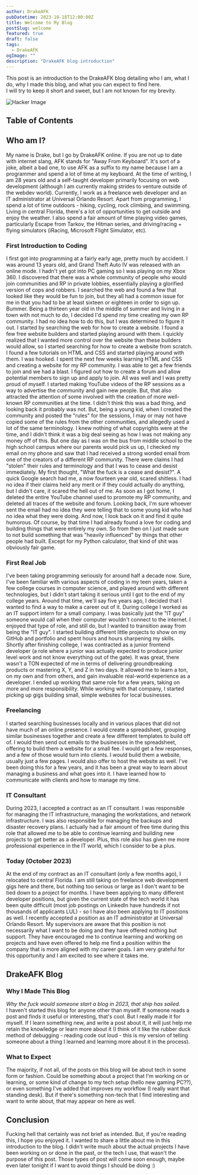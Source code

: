 ```yaml
---
author: DrakeAFK
pubDatetime: 2023-10-18T12:00:00Z
title: Welcome to My Blog
postSlug: welcome
featured: true
draft: false
tags:
  - DrakeAFK
ogImage: ""
description: "DrakeAFK blog introduction"
---
```


This post is an introduction to the DrakeAFK blog detailing who I am, what I do, why I made this blog, and what you can expect to find here.  
I will try to keep it short and sweet, but I am not known for my brevity.

![Hacker Image](@assets/images/hackerIMAGE.png)

## Table of Contents

## Who am I?

My name is Drake, but I go by DrakeAFK online. If you are not up to date with internet slang, AFK stands for "Away From Keyboard". It's sort of a joke, albeit a bad one, to use AFK as a suffix to my name because I am a programmer and spend a lot of time at my keyboard. At the time of writing, I am 28 years old and a self-taught developer primarily focusing on web development (although I am currently making strides to venture outside of the webdev world). Currently, I work as a freelance web developer and an IT administrator at Universal Orlando Resort. Apart from programming, I spend a lot of time outdoors - hiking, cycling, rock climbing, and swimming. Living in central Florida, there's a lot of opportunities to get outside and enjoy the weather. I also spend a fair amount of time playing video games, particularly Escape from Tarkov, the Hitman series, and driving/racing + flying simulators (iRacing, Microsoft Flight Simulator, etc).

### First Introduction to Coding

I first got into programming at a fairly early age, pretty much by accident. I was around 13 years old, and Grand Theft Auto IV was released with an online mode. I hadn't yet got into PC gaming so I was playing on my Xbox 360. I discovered that there was a whole community of people who would join communities and RP in private lobbies, essentially playing a glorified version of cops and robbers. I searched the web and found a few that looked like they would be fun to join, but they all had a common issue for me in that you had to be at least sixteen or eighteen in order to sign up. Bummer. Being a thirteen year old in the middle of summer and living in a town with not much to do, I decided I'd spend my time creating my own RP community. I had no idea how to do this, but I was determined to figure it out. I started by searching the web for how to create a website. I found a few free website builders and started playing around with them. I quickly realized that I wanted more control over the website than these builders would allow, so I started searching for how to create a website from scratch. I found a few tutorials on HTML and CSS and started playing around with them. I was hooked. I spent the next few weeks learning HTML and CSS and creating a website for my RP community. I was able to get a few friends to join and we had a blast. I figured out how to create a forum and allow potential members to sign up and apply to join. All was well and I was pretty proud of myself. I started making YouTube videos of the RP sessions as a way to advertise the community and gain new people. But, that also attracted the attention of some involved with the creation of more well-known RP communities at the time. I didn't think this was a bad thing, and looking back it probably was not. But, being a young kid, when I created the community and posted the "rules" for the sessions, I may or may not have copied some of the rules from the other communities, and allegedly used a lot of the same terminology. I knew nothing of what copyrights were at the time, and I didn't think it was a big deal seeing as how I was not making any money off of this. But one day as I was on the bus from middle school to the high school campus where our parents would pick us up, I checked my email on my phone and saw that I had received a strong worded email from one of the creators of a different RP community. There were claims I had "stolen" their rules and terminology and that I was to cease and desist immediately. My first thought, "What the fuck is a cease and desist?". A quick Google search had me, a now fourteen year old, scared shitless. I had no idea if their claims held any merit or if they could actually do anything, but I didn't care, it scared the hell out of me. As soon as I got home, I deleted the entire YouTube channel used to promote my RP community, and deleted all traces of the website and forum. Looking back, I'm sure whoever sent the email had no idea they were telling that to some young kid who had no idea what they were doing. And now, I look back on it and find it quite humorous. Of course, by that time I had already found a love for coding and building things that were entirely my own. So from then on I just made sure to not build something that was "heavily influenced" by things that other people had built. Except for my Python calculator, that kind of shit was obviously fair game.

### First Real Job

I've been taking programming seriously for around half a decade now. Sure, I've been familiar with various aspects of coding in my teen years, taken a few college courses in computer science, and played around with different technologies, but I didn't start taking it serious until I got to the end of my college years. Around that time, we'll say five years ago, I decided that I wanted to find a way to make a career out of it. During college I worked as an IT support intern for a small company. I was basically just the "IT guy" someone would call when their computer wouldn't connect to the internet. I enjoyed that type of role, and still do, but I wanted to transition away from being the "IT guy". I started building different little projects to show on my GitHub and portfolio and spent hours and hours sharpening my skills. Shortly after finishing college, I was contracted as a junior frontend developer (a role where a junior was actually expected to produce junior level work and not know everything out of the gate). It was  great, there wasn't a TON expected of me in terms of delivering groundbreaking products or mastering X, Y, and Z in two days. It allowed me to learn a ton, on my own and from others, and gain invaluable real-world experience as a developer. I ended up working that same role for a few years, taking on more and more responsibility. While working with that company, I started picking up gigs building small, simple websites for local businesses.

### Freelancing

I started searching businesses locally and in various places that did not have much of an online presence. I would create a spreadsheet, grouping similar businesses together and create a few different templates to build off of. I would then send out emails to the businesses in the spreadsheet, offering to build them a website for a small fee. I would get a few responses, and a few of those would turn into clients. I would build them a website, usually just a few pages. I would also offer to host the website as well. I've been doing this for a few years, and it has been a great way to learn about managing a business and what goes into it. I have learned how to communicate with clients and how to manage my time.

### IT Consultant

During 2023, I accepted a contract as an IT consultant. I was responsible for managing the IT infrastructure, managing the workstations, and network infrastructure. I was also responsible for managing the backups and disaster recovery plans. I actually had a fair amount of free time during this role that allowed me to be able to continue learning and building new projects to get better as a developer. Plus, this role also has given me more professional experience in the IT world, which I consider to be a plus.

### Today (October 2023)

At the end of my contract as an IT consultant (only a few months ago), I relocated to central Florida. I am still taking on freelance web development gigs here and there, but nothing too serious or large as I don't want to be tied down to a project for months. I have been applying to many different developer positions, but given the current state of the tech world it has been quite difficult (most job postings on LinkedIn have hundreds if not thousands of applicants LUL) - so I have also been applying to IT positions as well. I recently accepted a position as an IT administrator at Universal Orlando Resort. My supervisors are aware that this position is not necessarily what I want to be doing and they have offered nothing but support. They have encouraged me to continue learning and working on projects and have even offered to help me find a position within the company that is more aligned with my career goals. I am very grateful for this opportunity and I am excited to see where it takes me.

## DrakeAFK Blog

### Why I Made This Blog

*Why the fuck would someone start a blog in 2023, that ship has sailed.*  
I haven't started this blog for anyone other than myself. If someone reads a post and finds it useful or interesting, that's cool. But I really made it for myself. If I learn something new, and write a post about it, it will just help me retain the knowledge or learn more about it (I think of it like the rubber duck method of debugging - reading code out loud - this is my version of telling someone about a thing I learned and learning more about it in the process).

### What to Expect

The majority, if not all, of the posts on this blog will be about tech in some form or fashion. Could be something about a project that I'm working on or learning, or some kind of change to my tech setup (hello new gaming PC??), or even something I've added that improves my workflow (I really want that standing desk). But if there's something non-tech that I find interesting and want to write about, that may appear on here as well. 

## Conclusion

Fucking hell that certainly was not brief as intended. But, if you're reading this, I hope you enjoyed it. I wanted to share a little about me in this introduction to the blog. I didn't write much about the actual projects I have been working on or done in the past, or the tech I use, that wasn't the purpose of this post. Those types of post will come soon enough, maybe even later tonight if I want to avoid things I should be doing :)
